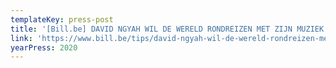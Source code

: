 ```yaml
---
templateKey: press-post
title: '[Bill.be] DAVID NGYAH WIL DE WERELD RONDREIZEN MET ZIJN MUZIEK'
link: 'https://www.bill.be/tips/david-ngyah-wil-de-wereld-rondreizen-met-zijn-muziek'
yearPress: 2020
---
```

